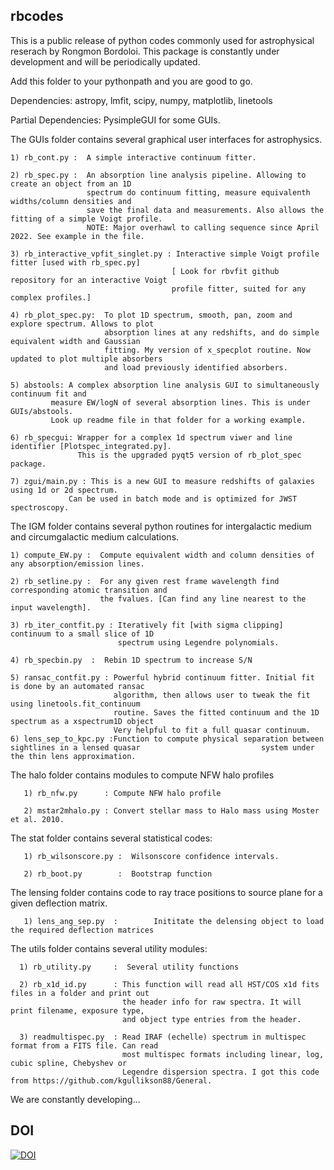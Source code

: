 rbcodes
-------

This is a public release of python codes commonly used for astrophysical reserach by Rongmon Bordoloi.
This package is constantly under development and will be periodically updated. 

Add this folder to your pythonpath and you are good to go.

Dependencies:  astropy, lmfit, scipy, numpy, matplotlib, linetools

Partial Dependencies: PysimpleGUI for some GUIs. 

The GUIs folder contains several graphical user interfaces for astrophysics. 

	1) rb_cont.py :  A simple interactive continuum fitter. 

	2) rb_spec.py :  An absorption line analysis pipeline. Allowing to create an object from an 1D 
	                 spectrum do continuum fitting, measure equivalenth widths/column densities and
	                 save the final data and measurements. Also allows the fitting of a simple Voigt profile. 
	                 NOTE: Major overhawl to calling sequence since April 2022. See example in the file.

	3) rb_interactive_vpfit_singlet.py : Interactive simple Voigt profile fitter [used with rb_spec.py]
	                                    [ Look for rbvfit github repository for an interactive Voigt 
	                                    profile fitter, suited for any complex profiles.]

	4) rb_plot_spec.py:  To plot 1D spectrum, smooth, pan, zoom and explore spectrum. Allows to plot
	                     absorption lines at any redshifts, and do simple equivalent width and Gaussian
	                     fitting. My version of x_specplot routine. Now updated to plot multiple absorbers
	                     and load previously identified absorbers. 
			 
	5) abstools: A complex absorption line analysis GUI to simultaneously continuum fit and 
		     measure EW/logN of several absorption lines. This is under GUIs/abstools. 
		     Look up readme file in that folder for a working example.
		     
	6) rb_specgui: Wrapper for a complex 1d spectrum viwer and line identifier [Plotspec_integrated.py]. 
	               This is the upgraded pyqt5 version of rb_plot_spec package.
        
	7) zgui/main.py : This is a new GUI to measure redshifts of galaxies using 1d or 2d spectrum. 
			     Can be used in batch mode and is optimized for JWST spectroscopy.



The IGM folder contains several python routines for intergalactic medium and circumgalactic medium calculations.

	1) compute_EW.py :  Compute equivalent width and column densities of any absorption/emission lines.

	2) rb_setline.py :  For any given rest frame wavelength find corresponding atomic transition and 
	                    the fvalues. [Can find any line nearest to the input wavelength].

	3) rb_iter_contfit.py : Iteratively fit [with sigma clipping] continuum to a small slice of 1D
	                        spectrum using Legendre polynomials.

	4) rb_specbin.py  :  Rebin 1D spectrum to increase S/N

	5) ransac_contfit.py : Powerful hybrid continuum fitter. Initial fit is done by an automated ransac 
	                       algorithm, then allows user to tweak the fit using linetools.fit_continuum 
	                       routine. Saves the fitted continuum and the 1D spectrum as a xspectrum1D object
	                       Very helpful to fit a full quasar continuum.	
	6) lens_sep_to_kpc.py :Function to compute physical separation between sightlines in a lensed quasar 	                       system under the thin lens approximation.

The halo folder contains modules to compute NFW halo profiles

       1) rb_nfw.py      : Compute NFW halo profile

       2) mstar2mhalo.py : Convert stellar mass to Halo mass using Moster et al. 2010.
The stat folder contains several statistical codes:

       1) rb_wilsonscore.py :  Wilsonscore confidence intervals.

       2) rb_boot.py        :  Bootstrap function
 
The lensing folder contains code to ray trace positions to source plane for a given deflection matrix.

       1) lens_ang_sep.py  :        Inititate the delensing object to load the required deflection matrices

The utils folder contains several utility modules:

      1) rb_utility.py     :  Several utility functions

      2) rb_x1d_id.py      : This function will read all HST/COS x1d fits files in a folder and print out
                             the header info for raw spectra. It will print filename, exposure type, 
                             and object type entries from the header.

      3) readmultispec.py  : Read IRAF (echelle) spectrum in multispec format from a FITS file. Can read 
                             most multispec formats including linear, log, cubic spline, Chebyshev or 
                             Legendre dispersion spectra. I got this code from https://github.com/kgullikson88/General.
			    
We are constantly developing...

	
DOI
---
[![DOI](https://zenodo.org/badge/192408573.svg)](https://zenodo.org/badge/latestdoi/192408573)




